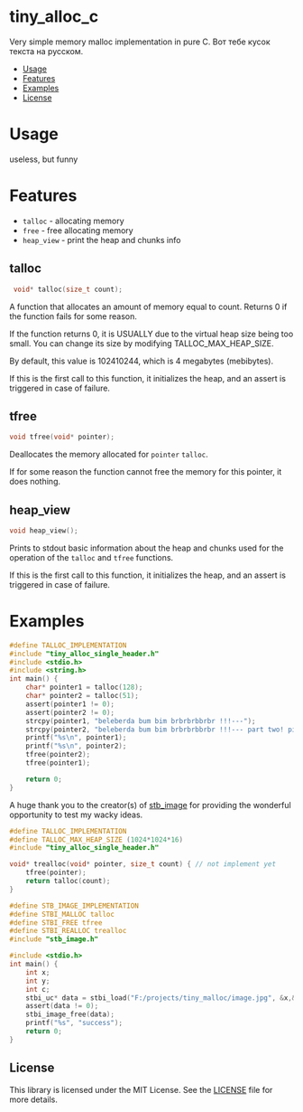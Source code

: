 # tiny_alloc_c
Very simple memory malloc implementation in pure C.
Вот тебе кусок текста на русском.

- [Usage](#usage)
- [Features](#features)
- [Examples](#examples)
- [License](#license)

# Usage
useless, but funny

# Features
 - `talloc` - allocating memory
 - `free` - free allocating memory
 - `heap_view` - print the heap and chunks info
## talloc
```C
 void* talloc(size_t count);
```

A function that allocates an amount of memory equal to count. Returns 0 if the function fails for some reason.

If the function returns 0, it is USUALLY due to the virtual heap size being too small. You can change its size by modifying TALLOC_MAX_HEAP_SIZE.

By default, this value is 102410244, which is 4 megabytes (mebibytes).

If this is the first call to this function, it initializes the heap, and an assert is triggered in case of failure.

## tfree
```C
void tfree(void* pointer);
```

Deallocates the memory allocated for `pointer` `talloc`.

If for some reason the function cannot free the memory for this pointer, it does nothing.

## heap_view
```C
void heap_view();
```

Prints to stdout basic information about the heap and chunks used for the operation of the `talloc` and `tfree` functions.

If this is the first call to this function, it initializes the heap, and an assert is triggered in case of failure.

# Examples
```C
#define TALLOC_IMPLEMENTATION
#include "tiny_alloc_single_header.h"
#include <stdio.h>
#include <string.h>
int main() {
    char* pointer1 = talloc(128); 
    char* pointer2 = talloc(51);
    assert(pointer1 != 0);
    assert(pointer2 != 0);
    strcpy(pointer1, "beleberda bum bim brbrbrbbrbr !!!---");
    strcpy(pointer2, "beleberda bum bim brbrbrbbrbr !!!--- part two! pis");
    printf("%s\n", pointer1);
    printf("%s\n", pointer2);
    tfree(pointer2);
    tfree(pointer1);

    return 0;
}
```

A huge thank you to the creator(s) of [stb_image](https://github.com/nothings/stb/blob/master/stb_image.h) for providing the wonderful opportunity to test my wacky ideas.

```C
#define TALLOC_IMPLEMENTATION
#define TALLOC_MAX_HEAP_SIZE (1024*1024*16) 
#include "tiny_alloc_single_header.h"

void* trealloc(void* pointer, size_t count) { // not implement yet
    tfree(pointer);
    return talloc(count);
}

#define STB_IMAGE_IMPLEMENTATION
#define STBI_MALLOC talloc
#define STBI_FREE tfree
#define STBI_REALLOC trealloc
#include "stb_image.h"

#include <stdio.h>
int main() {
    int x;
    int y;
    int c;
    stbi_uc* data = stbi_load("F:/projects/tiny_malloc/image.jpg", &x,& y, &c, 3);
    assert(data != 0);
    stbi_image_free(data);
    printf("%s", "success");
    return 0;
}
```

## License

This library is licensed under the MIT License. See the [LICENSE](LICENSE) file for more details.
